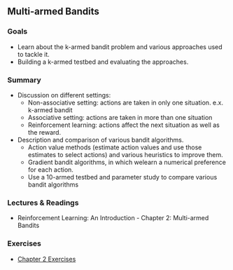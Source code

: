 ## Multi-armed Bandits

### Goals

- Learn about the k-armed bandit problem and various approaches used to tackle it.
- Building a k-armed testbed and evaluating the approaches.

### Summary

- Discussion on different settings:
    - Non-associative setting: actions are taken in only one situation. e.x. k-armed bandit
    - Associative setting: actions are taken in more than one situation
    - Reinforcement learning: actions affect the next situation as well as the reward.
- Description and comparison of various bandit algorithms. 
    - Action value methods (estimate action values and use those estimates to select actions)
      and various heuristics to improve them.
    - Gradient bandit algorithms, in which welearn a numerical preference for each action.
    - Use a 10-armed testbed and parameter study to compare various bandit algorithms

### Lectures & Readings

- Reinforcement Learning: An Introduction - Chapter 2: Multi-armed Bandits

### Exercises

- [Chapter 2 Exercises](Chapter2-Exercises.md)

